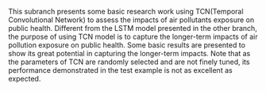 This subranch presents some basic research work using TCN(Temporal Convolutional Network) to assess the impacts of air pollutants exposure on public health. Different from the LSTM model presented in the other branch, the purpose of using TCN model is to capture the longer-term impacts of air pollution exposure on public health. Some basic results are presented to show its great potential in capturing the longer-term impacts. Note that as the parameters of TCN are randomly selected and are not finely tuned, its performance demonstrated in the test example is not as excellent as expected. 

